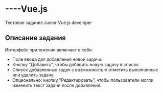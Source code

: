 # ----Vue.js
Тестовое задание Junior Vue.js developer
## Описание задания

Интерфейс приложения включает в себя:
- Поле ввода для добавления новой задачи.
- Кнопку "Добавить", чтобы добавить новую задачу в список.
- Список добавленных задач с возможностью отметить выполненные или удалить задачу.
- Опционально: кнопку "Редактировать", чтобы пользователи могли изменить текст задачи после добавления.

